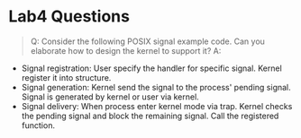 # Lab4 Questions

> Q: Consider the following POSIX signal example code. Can you elaborate how to design the kernel to support it?
A: 
- Signal registration: User specify the handler for specific signal. Kernel register it into structure.
- Signal generation: Kernel send the signal to the process' pending signal. Signal is generated by kernel or user via kernel.
- Signal delivery: When process enter kernel mode via trap. Kernel checks the pending signal and block the remaining signal. Call the registered function.

